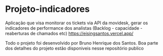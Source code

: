 # Projeto-indicadores
Aplicação que visa monitorar os tickets via API da movidesk, gerar os indicadores de performance dos analistas (Backlog - capacidade - reaberturas de chamados etc)
https://eisingsantos.vercel.app/

Todo o projeto foi desenvolvido por Bruno Henrique dos Santos.
Boa parte dos detalhes do projeto estão disponiveis nesse repositório publico
